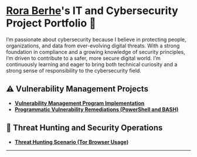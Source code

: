 # <a href="https://www.linkedin.com/in/https://www.linkedin.com/in/rewithrora//">Rora Berhe</a>'s IT and Cybersecurity Project Portfolio 🔐

I’m passionate about cybersecurity because I believe in protecting people, organizations, and data from ever-evolving digital threats. With a strong foundation in compliance and a growing knowledge of security principles, I’m driven to contribute to a safer, more secure digital world. I’m continuously learning and eager to bring both technical curiosity and a strong sense of responsibility to the cybersecurity field.

## ⚠️ Vulnerability Management Projects

- **[Vulnerability Management Program Implementation](https://github.com/rberhe/Vulnerability-Management-Program/tree/main)**
- **[Programmatic Vulnerability Remediations (PowerShell and BASH)](https://github.com/joshcybertest/programmatic-vulnerability-remediations)**

## 🚨 Threat Hunting and Security Operations

- **[Threat Hunting Scenario (Tor Browser Usage)](https://github.com/rberhe/Threat-Hunting-Seneario-TOR)**

<hr/>




<!--
<img width="35" alt="image" src="https://github.com/user-attachments/assets/2f41c7cd-5ea8-4475-b451-a37161b6c3fb"> 
<img width="35" alt="image" src="https://github.com/user-attachments/assets/77649969-9910-4994-8b96-74a116cfb2a8">
-->
